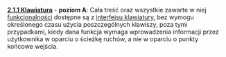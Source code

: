 [**2.1.1 Klawiatura**](https://wcag.lepszyweb.pl/#keyboard) - **poziom A**: Cała treść oraz wszystkie zawarte w niej <a href="#" data-toggle="tooltip" data-original-title="{{site.data.glossary.funkcjonalnosc | strip_html | replace: '*', ''}}">funkcjonalności</a>  dostępne są z <a href="#" data-toggle="tooltip" data-original-title="{{site.data.glossary.interfejs_klawiaturowy | strip_html | replace: '*', ''}}">interfejsu klawiatury</a>, bez wymogu określonego czasu użycia poszczególnych klawiszy, poza tymi przypadkami, kiedy dana funkcja wymaga wprowadzenia informacji przez użytkownika w oparciu o ścieżkę ruchów, a nie w oparciu o punkty końcowe wejścia.
